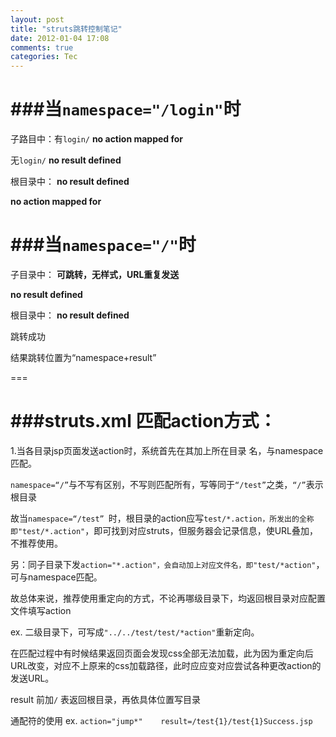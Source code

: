 ```yaml
---
layout: post
title: "struts跳转控制笔记"
date: 2012-01-04 17:08
comments: true
categories: Tec
---
```

###当`namespace="/login"`时
===

子路目中：有`login/`   **no action mapped for**

无`login/`   **no result defined**

根目录中：    **no result defined**

**no action mapped for**

<!--more-->

###当`namespace="/"`时
===

子目录中：      **可跳转，无样式，URL重复发送**

**no result defined**

根目录中：    **no result defined**

跳转成功

结果跳转位置为“namespace+result”

===

###struts.xml 匹配action方式：
===
1.当各目录jsp页面发送action时，系统首先在其加上所在目录                                               名，与namespace匹配。

`namespace=“/”`与不写有区别，不写则匹配所有，写等同于`“/test”`之类，`“/”`表示根目录

故当`namespace=“/test” `时，根目录的action应写`test/*.action，所发出的全称即"test/*.action"`，即可找到对应struts，但服务器会记录信息，使URL叠加，不推荐使用。

另：同子目录下发`action="*.action"，会自动加上对应文件名，即"test/*action"`，可与namespace匹配。

故总体来说，推荐使用重定向的方式，不论再哪级目录下，均返回根目录对应配置文件填写action

ex.   二级目录下，可写成`"../../test/test/*action"`重新定向。

在匹配过程中有时候结果返回页面会发现css全部无法加载，此为因为重定向后URL改变，对应不上原来的css加载路径，此时应应变对应尝试各种更改action的发送URL。

result 前加`/` 表返回根目录，再依具体位置写目录

通配符的使用 ex. `action="jump*"    result=/test{1}/test{1}Success.jsp`